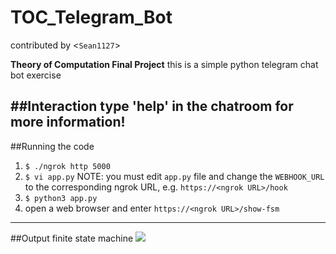 # TOC_Telegram_Bot
contributed by <`Sean1127`>

**Theory of Computation Final Project**
this is a simple python telegram chat bot exercise

##Interaction
type 'help' in the chatroom for more information!
----
##Running the code
1. `$ ./ngrok http 5000`
2. `$ vi app.py` NOTE: you must edit `app.py` file and change the `WEBHOOK_URL` to the corresponding ngrok URL, e.g. `https://<ngrok URL>/hook`
3. `$ python3 app.py`
4. open a web browser and enter `https://<ngrok URL>/show-fsm`
----
##Output finite state machine
![](https://i.imgur.com/jwQQPYS.png)

